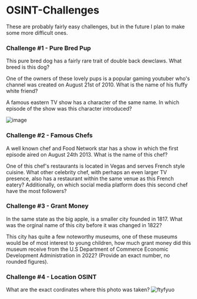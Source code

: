 # OSINT-Challenges
These are probably fairly easy challenges, but in the future I plan to make some more difficult ones. 

### Challenge #1 - Pure Bred Pup
This pure bred dog has a fairly rare trait of double back dewclaws. What breed is this dog? 

One of the owners of these lovely pups is a popular gaming youtuber who's channel was created on August 21st of 2010. What is the name of his fluffy white friend? 

A famous eastern TV show has a character of the same name. In which episode of the show was this character introduced?

![image](https://github.com/user-attachments/assets/674e57b7-344b-4a12-a0bf-2083b6e868ab)

### Challenge #2 - Famous Chefs
A well known chef and Food Network star has a show in which the first episode aired on August 24th 2013. What is the name of this chef? 

One of this chef's restaurants is located in Vegas and serves French style cuisine. What other celebrity chef, with perhaps an even larger TV presence, also has a restaurant within the same venue as this French eatery? Additionally, on which social media platform does this second chef have the most followers? 

### Challenge #3 - Grant Money
In the same state as the big apple, is a smaller city founded in 1817. What was the orginal name of this city before it was changed in 1822? 

This city has quite a few noteworthy museums, one of these museums would be of most interest to young children, how much grant money did this museum receive from the U.S Department of Commerce Economic Development Administration in 2022? (Provide an exact number, no rounded figures).

### Challenge #4 - Location OSINT
What are the exact cordinates where this photo was taken? 
![ftyfyuo](https://github.com/user-attachments/assets/135db21d-88f9-40b4-a6bc-c8e78dc56a61)
